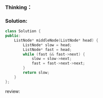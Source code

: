 ### Thinking：

### Solution:

```cpp
class Solution {
public:
    ListNode* middleNode(ListNode* head) {
        ListNode* slow = head;
        ListNode* fast = head;
        while (fast && fast->next) {
	        slow = slow->next;
	        fast = fast->next->next;
        }
        return slow;
    }
};
```

review: